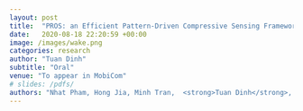 ```yaml
---
layout: post
title:  "PROS: an Efficient Pattern-Driven Compressive Sensing Framework for Low-Power Biopotentialbased Wearables with On-chip Intelligence"
date:   2020-08-18 22:20:59 +00:00
image: /images/wake.png
categories: research
author: "Tuan Dinh"
subtitle: "Oral"
venue: "To appear in MobiCom"
# slides: /pdfs/
authors: "Nhat Pham, Hong Jia, Minh Tran,  <strong>Tuan Dinh</strong>, Nam Bui, Young Kwon, Dong Ma, Phuc Nguyen, Cecilia Mascolo, and Tam Vu"
---
```

